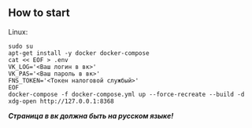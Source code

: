 ## How to start

Linux:

```shell script
sudo su
apt-get install -y docker docker-compose
cat << EOF > .env
VK_LOG='<Ваш логин в вк>'
VK_PAS='<Ваш пароль в вк>'
FNS_TOKEN='<Токен налоговой службый>'
EOF
docker-compose -f docker-compose.yml up --force-recreate --build -d
xdg-open http://127.0.0.1:8368
``` 

_**Страница в вк должна быть на русском языке!**_